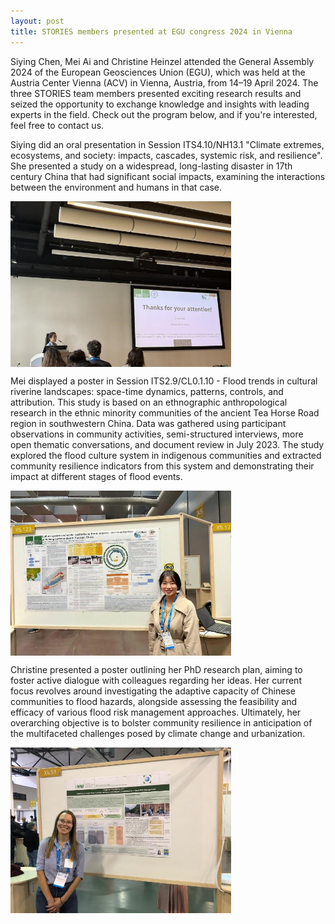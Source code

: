 ```yaml
---
layout: post
title: STORIES members presented at EGU congress 2024 in Vienna
---
```


Siying Chen, Mei Ai and Christine Heinzel attended the General Assembly 2024 of the European Geosciences Union (EGU), which was held at the Austria Center Vienna (ACV) in Vienna, Austria, from 14–19 April 2024. The three STORIES team members presented exciting research results and seized the opportunity to exchange knowledge and insights with leading experts in the field. Check out the program below, and if you're interested, feel free to contact us.

Siying did an oral presentation in Session ITS4.10/NH13.1 "Climate extremes, ecosystems, and society: impacts, cascades, systemic risk, and resilience". She presented a study on a widespread, long-lasting disaster in 17th century China that had significant social impacts, examining the interactions between the environment and humans in that case.

<div style="display: flex;">
  <img src="/assets/images/content/EGU20241.jpg" style="width: 70%;">
</div>

Mei displayed a poster in Session ITS2.9/CL0.1.10 - Flood trends in cultural riverine landscapes: space-time dynamics, patterns, controls, and attribution. This study is based on an ethnographic anthropological research in the ethnic minority communities of the ancient Tea Horse Road region in southwestern China. Data was gathered using participant observations in community activities, semi-structured interviews, more open thematic conversations, and document review in July 2023. The study explored the flood culture system in indigenous communities and extracted community resilience indicators from this system and demonstrating their impact at different stages of flood events.

<div style="display: flex;">
  <img src="/assets/images/content/EGU20242.jpg" style="width: 70%;">
</div>

Christine presented a poster outlining her PhD research plan, aiming to foster active dialogue with colleagues regarding her ideas. Her current focus revolves around investigating the adaptive capacity of Chinese communities to flood hazards, alongside assessing the feasibility and efficacy of various flood risk management approaches. Ultimately, her overarching objective is to bolster community resilience in anticipation of the multifaceted challenges posed by climate change and urbanization.

<div style="display: flex;">
  <img src="/assets/images/content/EGU20243.jpg" style="width: 70%;">
</div>
